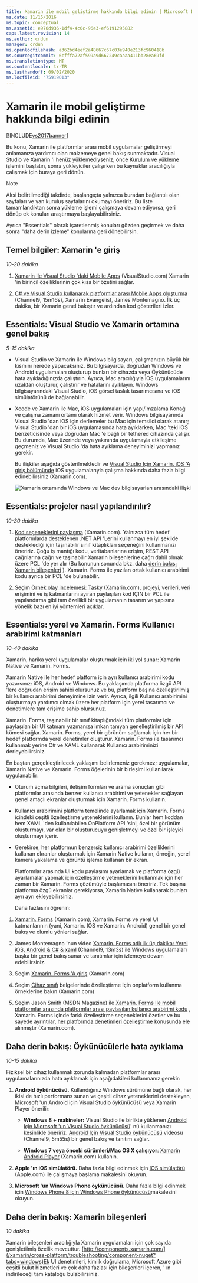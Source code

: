 ```yaml
---
title: Xamarin ile mobil geliştirme hakkında bilgi edinin | Microsoft Docs
ms.date: 11/15/2016
ms.topic: conceptual
ms.assetid: e970d936-1df4-4c0c-96e3-ef6191295882
caps.latest.revision: 14
ms.author: crdun
manager: crdun
ms.openlocfilehash: a362bd4eef2a48667c67c03e940e213fc960418b
ms.sourcegitcommit: 6cfffa72af599a9d667249caaaa411bb28ea69fd
ms.translationtype: MT
ms.contentlocale: tr-TR
ms.lasthandoff: 09/02/2020
ms.locfileid: "75919013"
---
```

# <a name="learn-about-mobile-development-with-xamarin"></a>Xamarin ile mobil geliştirme hakkında bilgi edinin
[!INCLUDE[vs2017banner](../includes/vs2017banner.md)]

Bu konu, Xamarin ile platformlar arası mobil uygulamalar geliştirmeyi anlamanıza yardımcı olan malzemeye genel bakış sunmaktadır. Visual Studio ve Xamarin 'i henüz yüklemediyseniz, önce [Kurulum ve yükleme](../cross-platform/setup-and-install.md) işlemini başlatın, sonra yükleyiciler çalışırken bu kaynaklar aracılığıyla çalışmak için buraya geri dönün.  
  
> [!NOTE]
> Aksi belirtilmediği takdirde, başlangıçta yalnızca buradan bağlantılı olan sayfaları ve yan kuruluş sayfalarını okumayı öneririz. Bu liste tamamlandıktan sonra yükleme işlemi çalışmaya devam ediyorsa, geri dönüp ek konuları araştırmaya başlayabilirsiniz.  
>   
> Ayrıca "Essentials" olarak işaretlenmiş konuları gözden geçirmek ve daha sonra "daha derin izleme" konularına geri dönebilirsin.  
  
## <a name="essentials-introduction-to-xamarin"></a>Temel bilgiler: Xamarin 'e giriş  
 *10-20 dakika*  
  
1. [Xamarin Ile Visual Studio 'daki Mobile Apps](https://www.visualstudio.com/explore/xamarin-vs) (VisualStudio.com) Xamarin 'in birincil özelliklerinin çok kısa bir özetini sağlar.  
  
2. [C# ve Visual Studio kullanarak platformlar arası Mobile Apps oluşturma](https://channel9.msdn.com/Events/Visual-Studio/Visual-Studio-2015-Final-Release-Event/Building-cross-platform-mobile-apps-using-C-and-Visual-Studio-2015) (Channel9, 15m16s), Xamarin Evangelist, James Montemagno. İlk üç dakika, bir Xamarin genel bakıştır ve ardından kod gösterileri izler.  
  
## <a name="essentials-overview-of-the-visual-studio-and-xamarin-environment"></a>Essentials: Visual Studio ve Xamarin ortamına genel bakış  
 *5-15 dakika*  
  
- Visual Studio ve Xamarin ile Windows bilgisayarı, çalışmanızın büyük bir kısmını nerede yapacaksınız. Bu bilgisayarda, doğrudan Windows ve Android uygulamaları oluşturup bunları bir cihazda veya Öykünücüde hata ayıkladığınızda çalıştırın. Ayrıca, Mac aracılığıyla iOS uygulamalarını uzaktan oluşturur, çalıştırır ve hatalarını ayıklayın. Windows bilgisayarındaki Visual Studio, iOS görsel taslak tasarımcısına ve iOS simülatörünü de bağlanabilir.  
  
- Xcode ve Xamarin ile Mac, iOS uygulamaları için yapı/imzalama Konağı ve çalışma zamanı ortamı olarak hizmet verir. Windows bilgisayarında Visual Studio 'dan iOS için derlemeler bu Mac için temsilci olarak atanır; Visual Studio 'dan bir iOS uygulamasında hata ayıklarken, Mac 'teki iOS benzeticisinde veya doğrudan Mac 'e bağlı bir tethered cihazında çalışır. Bu durumda, Mac üzerinde veya yakınında uygulamayla etkileşime geçmeniz ve Visual Studio 'da hata ayıklama deneyiminizi yapmanız gerekir.  
  
  Bu ilişkiler aşağıda gösterilmektedir ve [Visual Studio Için Xamarin. iOS 'A giriş bölümünde](/xamarin/ios/get-started/installation/windows/introduction-to-xamarin-ios-for-visual-studio) iOS uygulamalarıyla çalışma hakkında daha fazla bilgi edinebilirsiniz (Xamarin.com).  
  
  ![Xamarin ortamında Windows ve Mac dev bilgisayarları arasındaki ilişki](../cross-platform/media/crossplat-xamarin-learn-1.png "Çapraz Splat Xamarin öğrenme 1")  
  
## <a name="essentials-how-projects-are-structured"></a>Essentials: projeler nasıl yapılandırılır?  
 *10-30 dakika*  
  
1. [Kod seçeneklerini paylaşma](/xamarin/cross-platform/app-fundamentals/code-sharing) (Xamarin.com). Yalnızca tüm hedef platformlarda desteklenen .NET API 'Lerini kullanmayı en iyi şekilde desteklediği için taşınabilir sınıf kitaplıkları seçeneğini kullanmanızı öneririz. Çoğu iş mantığı kodu, veritabanlarına erişim, REST API çağrılarına çağrı ve taşınabilir Xamarin bileşenlerine çağrı dahil olmak üzere PCL 'de yer alır (Bu konunun sonunda bkz. daha [derin bakış: Xamarin bileşenleri](#components) ). Xamarin. Forms ile yazılan ortak kullanıcı arabirimi kodu ayrıca bir PCL 'de bulunabilir.  
  
2. Seçim [Örnek olay incelemesi: Tasky](/xamarin/cross-platform/app-fundamentals/building-cross-platform-applications/case-study-tasky) (Xamarin.com), projeyi, verileri, veri erişimini ve iş katmanlarını ayıran paylaşılan kod IÇIN bir PCL ile yapılandırma gibi tam özellikli bir uygulamanın tasarım ve yapısına yönelik bazı en iyi yöntemleri açıklar.  
  
## <a name="essentials-native-and-xamarinforms-ui-layers"></a>Essentials: yerel ve Xamarin. Forms Kullanıcı arabirimi katmanları  
 *10-40 dakika*  
  
 Xamarin, harika yerel uygulamalar oluşturmak için iki yol sunar: Xamarin Native ve Xamarin. Forms.  
  
 Xamarin Native ile her hedef platform için ayrı kullanıcı arabirimi kodu yazarsınız: iOS, Android ve Windows.  Bu yaklaşımda platforma özgü API 'lere doğrudan erişim sahibi olursunuz ve bu, platform başına özelleştirilmiş bir kullanıcı arabirimi deneyimine izin verir.  Ayrıca, ilgili Kullanıcı arabirimini oluşturmaya yardımcı olmak üzere her platform için yerel tasarımcı ve denetimlere tam erişime sahip olursunuz.  
  
 Xamarin. Forms, taşınabilir bir sınıf kitaplığındaki tüm platformlar için paylaşılan bir UI katmanı yazmanıza imkan tanıyan genelleştirilmiş bir API kümesi sağlar.  Xamarin. Forms, yerel bir görünüm sağlamak için her bir hedef platformda yerel denetimler oluşturur.  Xamarin. Forms ile tasarımcı kullanmak yerine C# ve XAML kullanarak Kullanıcı arabiriminizi derleyebilirsiniz.  
  
 En baştan gerçekleştirilecek yaklaşımı belirlemeniz gerekmez; uygulamalar, Xamarin Native ve Xamarin. Forms öğelerinin bir birleşimi kullanılarak uygulanabilir:  
  
- Oturum açma bilgileri, iletişim formları ve arama sonuçları gibi platformlar arasında benzer kullanıcı arabirimi ve yetenekler sağlayan genel amaçlı ekranlar oluşturmak için Xamarin. Forms kullanın.  
  
- Kullanıcı arabirimini platform temelinde ayarlamak için Xamarin. Forms içindeki çeşitli özelleştirme yeteneklerini kullanın. Bunlar hem koddan hem XAML 'den kullanılabilen OnPlatform API 'sini, özel bir görünüm oluşturmayı, var olan bir oluşturucuyu genişletmeyi ve özel bir işleyici oluşturmayı içerir.  
  
- Gerekirse, her platformun benzersiz kullanıcı arabirimi özelliklerini kullanan ekranlar oluşturmak için Xamarin Native kullanın, örneğin, yerel kamera yakalama ve görüntü işleme kullanan bir ekran.  
  
  Platformlar arasında UI kodu paylaşımı ayarlamak ve platforma özgü ayarlamalar yapmak için özelleştirme yeteneklerini kullanmak için her zaman bir Xamarin. Forms çözümüyle başlamasını öneririz. Tek başına platforma özgü ekranlar gerekiyorsa, Xamarin Native kullanarak bunları ayrı ayrı ekleyebilirsiniz.  
  
  Daha fazlasını öğrenin:  
  
1. [Xamarin. Forms](/xamarin/xamarin-forms/) (Xamarin.com), Xamarin. Forms ve yerel UI katmanlarının (yani, Xamarin. IOS ve Xamarin. Android) genel bir genel bakış ve olumlu yönleri sağlar.  
  
2. James Montemagno 'nun video [Xamarin. Forms adlı ilk üç dakika: Yerel iOS, Android & C# & xaml](https://channel9.msdn.com/events/Visual-Studio/Connect-event-2015/704) (Channel9, 13m3s) ile Windows uygulamaları başka bir genel bakış sunar ve tanıtımlar için izlemeye devam edebilirsiniz.  
  
3. Seçim [Xamarin. Forms 'A giriş](/xamarin/get-started/quickstarts/deepdive?pivots=windows) (Xamarin.com)  
  
4. Seçim [Cihaz sınıfı](/xamarin/xamarin-forms/platform/device) belgelerinde özelleştirme Için onplatform kullanma örneklerine bakın (Xamarin.com)  
  
5. Seçim Jason Smith (MSDN Magazine) ile [Xamarin. Forms Ile mobil platformlar arasında platformlar arası paylaşılan kullanıcı arabirimi kodu](https://msdn.microsoft.com/magazine/dn904669.aspx) , Xamarin. Forms içinde farklı özelleştirme seçeneklerini özetler ve bu sayede ayrıntılar, [her platformda denetimleri özelleştirme](/xamarin/xamarin-forms/app-fundamentals/custom-renderer/) konusunda ele alınmıştır (Xamarin.com).  
  
## <a name="deeper-dive-debugging-with-emulators"></a>Daha derin bakış: Öykünücülerle hata ayıklama  
 *10-15 dakika*  
  
 Fiziksel bir cihaz kullanmak zorunda kalmadan platformlar arası uygulamalarınızda hata ayıklamak için aşağıdakileri kullanmanız gerekir:  
  
1. **Android öykünücüsü.** Kullandığınız Windows sürümüne bağlı olarak, her ikisi de hızlı performans sunan ve çeşitli cihaz yeteneklerini destekleyen, Microsoft 'un Android için Visual Studio öykünücüsü veya Xamarin Player önerilir:  
  
    - **Windows 8 + makineler:** Visual Studio ile birlikte yüklenen [Android Için Microsoft 'un Visual Studio öykünücüsü](https://www.visualstudio.com/features/msft-android-emulator-vs.aspx)' nü kullanmanızı kesinlikle öneririz.  [Android Için Visual Studio öykünücüsü](https://channel9.msdn.com/events/Visual-Studio/Connect-event-2015/711) videosu (Channel9, 5m55s) bir genel bakış ve tanıtım sağlar.  
  
    - **Windows 7 veya önceki sürümleri/Mac OS X çalışıyor**: [Xamarin Android Player](/xamarin/android/deploy-test/debugging/debug-on-emulator?tabs=windows) (Xamarin.com) kullanın.  
  
2. **Apple 'ın iOS simülatörü.** Daha fazla bilgi edinmek için [IOS simülatörü](https://developer.apple.com/library/prerelease/content/documentation/IDEs/Conceptual/iOS_Simulator_Guide/GettingStartedwithiOSSimulator/GettingStartedwithiOSSimulator.html#//apple_ref/doc/uid/TP40012848-CH5-SW1) (Apple.com) ile çalışmaya başlama makalesini okuyun.  
  
3. **Microsoft 'un Windows Phone öykünücüsü.** Daha fazla bilgi edinmek için [Windows Phone 8 için Windows Phone öykünücüsü](https://msdn.microsoft.com/library/dn632391.aspx)makalesini okuyun.  
  
## <a name="deeper-dive-xamarin-components"></a><a name="components"></a> Daha derin bakış: Xamarin bileşenleri  
 *10 dakika*  
  
 Xamarin bileşenleri aracılığıyla Xamarin uygulamaları için çok sayıda genişletilmiş özellik mevcuttur. [http://components.xamarin.com/](/xamarin/cross-platform/troubleshooting/component-nuget?tabs=windows)Ek UI denetimleri, kimlik doğrulama, Microsoft Azure gibi çeşitli bulut hizmetleri ve çok daha fazlası için bileşenleri içeren, ' ın indirileceği tam kataloğu bulabilirsiniz.
